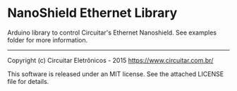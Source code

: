 NanoShield Ethernet Library
=======================

Arduino library to control Circuitar's Ethernet Nanoshield.
See examples folder for more information.

---

Copyright (c) Circuitar Eletrônicos - 2015
https://www.circuitar.com.br/

This software is released under an MIT license. See the attached LICENSE file for details.